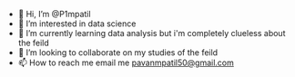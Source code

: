 - 👋 Hi, I’m @P1mpatil
- 👀 I’m interested in data science
- 🌱 I’m currently learning data analysis but i'm completely clueless about the feild
- 💞️ I’m looking to collaborate on my studies of the feild
- 📫 How to reach me email me pavanmpatil50@gmail.com

<!---
P1mpatil/P1mpatil is a ✨ special ✨ repository because its `README.md` (this file) appears on your GitHub profile.
You can click the Preview link to take a look at your changes.
--->
